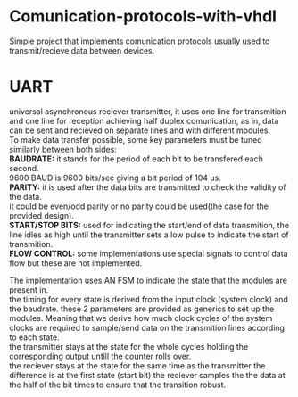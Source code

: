 # Comunication-protocols-with-vhdl  
Simple project that implements comunication protocols usually used to transmit/recieve data
between devices.
# UART 
universal asynchronous reciever transmitter, it uses one line for transmition and one line for reception achieving 
half duplex comunication, as in, data can be sent and recieved on separate lines and with different modules.  
To make data transfer possible, some key parameters must be tuned similarly between both sides:  
**BAUDRATE:** it stands for the period of each bit to be transfered each second.  
9600 BAUD is 9600 bits/sec giving a bit period of 104 us.  
**PARITY:** it is used after the data bits are transmitted to check the validity of the data.  
it could be even/odd parity or no parity could be used(the case for the provided design).  
**START/STOP BITS:** used for indicating the start/end of data transmition, the line idles as high until the transmitter sets 
a low pulse to indicate the start of transmition.  
**FLOW CONTROL:** some implementations use special signals to control data flow but these are not implemented.   

The implementation uses AN FSM to indicate the state that the modules are present in.  
the timing for every state is derived from the input clock (system clock) and the baudrate.
these 2 parameters are provided as generics to set up the modules. Meaning that we derive how much clock cycles of the 
system clocks are required to sample/send data on the transmition lines according to each state.  
the transmitter stays at the state  for the whole cycles holding the corresponding output untill the counter rolls over.  
the reciever stays at the state for the same time as the transmitter the difference is at the first state (start bit) the reciever samples the the data at the half of the bit times to ensure that the transition robust.
